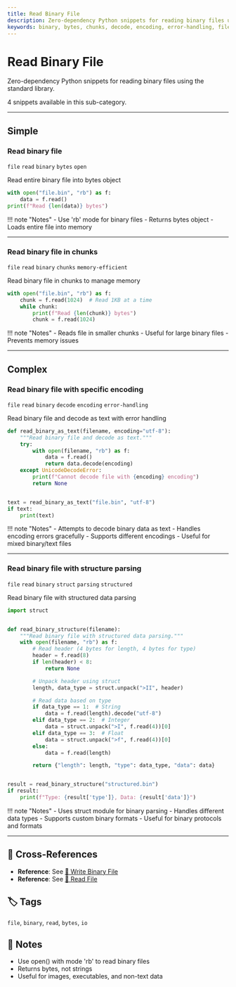 ```yaml
---
title: Read Binary File
description: Zero-dependency Python snippets for reading binary files using the standard library.
keywords: binary, bytes, chunks, decode, encoding, error-handling, file, memory-efficient, open, parsing, read, struct, structured
---
```


# Read Binary File

Zero-dependency Python snippets for reading binary files using the standard library.

4 snippets available in this sub-category.

---

## Simple

###  Read binary file

`file` `read` `binary` `bytes` `open`

Read entire binary file into bytes object

```python
with open("file.bin", "rb") as f:
    data = f.read()
print(f"Read {len(data)} bytes")
```

!!! note "Notes"
    - Use 'rb' mode for binary files
    - Returns bytes object
    - Loads entire file into memory

<hr class="snippet-divider">

### Read binary file in chunks

`file` `read` `binary` `chunks` `memory-efficient`

Read binary file in chunks to manage memory

```python
with open("file.bin", "rb") as f:
    chunk = f.read(1024)  # Read 1KB at a time
    while chunk:
        print(f"Read {len(chunk)} bytes")
        chunk = f.read(1024)
```

!!! note "Notes"
    - Reads file in smaller chunks
    - Useful for large binary files
    - Prevents memory issues

<hr class="snippet-divider">

## Complex

###  Read binary file with specific encoding

`file` `read` `binary` `decode` `encoding` `error-handling`

Read binary file and decode as text with error handling

```python
def read_binary_as_text(filename, encoding="utf-8"):
    """Read binary file and decode as text."""
    try:
        with open(filename, "rb") as f:
            data = f.read()
            return data.decode(encoding)
    except UnicodeDecodeError:
        print(f"Cannot decode file with {encoding} encoding")
        return None


text = read_binary_as_text("file.bin", "utf-8")
if text:
    print(text)
```

!!! note "Notes"
    - Attempts to decode binary data as text
    - Handles encoding errors gracefully
    - Supports different encodings
    - Useful for mixed binary/text files

<hr class="snippet-divider">

### Read binary file with structure parsing

`file` `read` `binary` `struct` `parsing` `structured`

Read binary file with structured data parsing

```python
import struct


def read_binary_structure(filename):
    """Read binary file with structured data parsing."""
    with open(filename, "rb") as f:
        # Read header (4 bytes for length, 4 bytes for type)
        header = f.read(8)
        if len(header) < 8:
            return None

        # Unpack header using struct
        length, data_type = struct.unpack(">II", header)

        # Read data based on type
        if data_type == 1:  # String
            data = f.read(length).decode("utf-8")
        elif data_type == 2:  # Integer
            data = struct.unpack(">I", f.read(4))[0]
        elif data_type == 3:  # Float
            data = struct.unpack(">f", f.read(4))[0]
        else:
            data = f.read(length)

        return {"length": length, "type": data_type, "data": data}


result = read_binary_structure("structured.bin")
if result:
    print(f"Type: {result['type']}, Data: {result['data']}")
```

!!! note "Notes"
    - Uses struct module for binary parsing
    - Handles different data types
    - Supports custom binary formats
    - Useful for binary protocols and formats

<hr class="snippet-divider">

## 🔗 Cross-References

- **Reference**: See [📂 Write Binary File](./write_binary_file.md)
- **Reference**: See [📂 Read File](./read_file.md)

## 🏷️ Tags

`file`, `binary`, `read`, `bytes`, `io`

## 📝 Notes

- Use open() with mode 'rb' to read binary files
- Returns bytes, not strings
- Useful for images, executables, and non-text data

